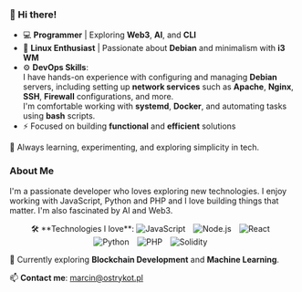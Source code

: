 ### 👋 Hi there!  

- 💻 **Programmer** | Exploring **Web3**, **AI**, and **CLI**  
- 🐧 **Linux Enthusiast** | Passionate about **Debian** and minimalism with **i3 WM**  
- ⚙️ **DevOps Skills**:  
I have hands-on experience with configuring and managing **Debian** servers, including setting up **network services** such as **Apache**, **Nginx**, **SSH**, **Firewall** configurations, and more.  
I'm comfortable working with **systemd**, **Docker**, and automating tasks using **bash** scripts.
- ⚡ Focused on building **functional** and **efficient** solutions

🌱 Always learning, experimenting, and exploring simplicity in tech.  

### About Me
I'm a passionate developer who loves exploring new technologies. I enjoy working with JavaScript, Python and PHP and I love building things that matter. I'm also fascinated by AI and Web3.
 
<div style="text-align: center;">🛠️ **Technologies I love**: 
  <img src="https://img.shields.io/badge/-JavaScript-F7DF1E?style=flat-square&logo=javascript&logoColor=black" alt="JavaScript" style="display: inline-block; margin-right: 10px;">
  <img src="https://img.shields.io/badge/-Node.js-339933?style=flat-square&logo=node.js&logoColor=white" alt="Node.js" style="display: inline-block; margin-right: 10px;">
  <img src="https://img.shields.io/badge/-React-61DAFB?style=flat-square&logo=react&logoColor=black" alt="React" style="display: inline-block; margin-right: 10px;">
  <img src="https://img.shields.io/badge/-Python-3776AB?style=flat-square&logo=python&logoColor=white" alt="Python" style="display: inline-block; margin-right: 10px;">
  <img src="https://img.shields.io/badge/-PHP-777BB4?style=flat-square&logo=php&logoColor=white" alt="PHP" style="display: inline-block; margin-right: 10px;">
  <img src="https://img.shields.io/badge/-Solidity-363636?style=flat-square&logo=solidity&logoColor=white" alt="Solidity" style="display: inline-block; margin-right: 10px;">
</div>

🌱 Currently exploring **Blockchain Development** and **Machine Learning**.

📫 **Contact me**: [marcin@ostrykot.pl](mailto:marcin@ostrykot.pl)


<!--
**OstryKot/OstryKot** is a ✨ _special_ ✨ repository because its `README.md` (this file) appears on your GitHub profile.

Here are some ideas to get you started:

- 🔭 I’m currently working on ...
- 🌱 I’m currently learning ...
- 👯 I’m looking to collaborate on ...
- 🤔 I’m looking for help with ...
- 💬 Ask me about ...
- 📫 How to reach me: ...
- 😄 Pronouns: ...
- ⚡ Fun fact: ...
-->
